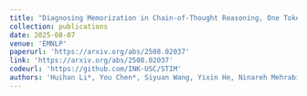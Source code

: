 ```yaml
---
title: "Diagnosing Memorization in Chain-of-Thought Reasoning, One Token at a Time"
collection: publications
date: 2025-08-07
venue: 'EMNLP'
paperurl: 'https://arxiv.org/abs/2508.02037'
link: 'https://arxiv.org/abs/2508.02037'
codeurl: 'https://github.com/INK-USC/STIM'
authors: 'Huihan Li*, You Chen*, Siyuan Wang, Yixin He, Ninareh Mehrabi, Rahul Gupta, Xiang Ren(* indicates equal contribution)'
---
```


